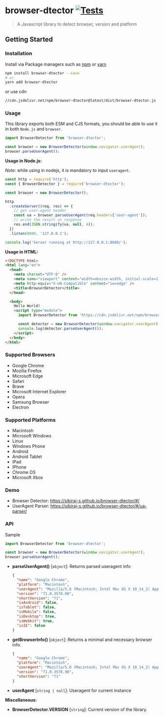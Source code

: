 # browser-dtector [![Tests](https://github.com/sibiraj-s/browser-dtector/workflows/Tests/badge.svg)](https://github.com/sibiraj-s/browser-dtector/actions)

> A Javascript library to detect browser, version and platform

## Getting Started

### Installation

Install via Package managers such as [npm][npm] or [yarn][yarn]

```bash
npm install browser-dtector --save
# or
yarn add browser-dtector
```

or use cdn

```bash
//cdn.jsdelivr.net/npm/browser-dtector@latest/dist/browser-dtector.js
```

### Usage

This library exports both ESM and CJS formats, you should be able to use it in both `Node.js` and `browser`.

```js
import BrowserDetector from 'browser-dtector';

const browser = new BrowserDetector(window.navigator.userAgent);
browser.parseUserAgent();
```

**Usage in Node.js:**

_Note_: while using in nodejs, it is mandatory to input `useragent`.

```js
const http = require('http');
const { BrowserDetector } = require('browser-dtector');

const browser = new BrowserDetector();

http
  .createServer((req, res) => {
    // get user-agent header
    const ua = browser.parseUserAgent(req.headers['user-agent']);
    // write the result as response
    res.end(JSON.stringify(ua, null, 4));
  })
  .listen(8080, '127.0.0.1');

console.log('Server running at http://127.0.0.1:8080/');
```

**Usage in HTML:**

```html
<!DOCTYPE html>
<html lang="en">
  <head>
    <meta charset="UTF-8" />
    <meta name="viewport" content="width=device-width, initial-scale=1.0" />
    <meta http-equiv="X-UA-Compatible" content="ie=edge" />
    <title>BrowserDetector</title>
  </head>

  <body>
    Hello World!
    <script type="module">
      import BrowserDetector from 'https://cdn.jsdelivr.net/npm/browser-dtector/dist/browser-dtector.js';

      const detector = new BrowserDetector(window.navigator.userAgent);
      console.log(detector.parseUserAgent());
    </script>
  </body>
</html>
```

### Supported Browsers

- Google Chrome
- Mozilla Firefox
- Microsoft Edge
- Safari
- Brave
- Microsoft Internet Explorer
- Opera
- Samsung Browser
- Electron

### Supported Platforms

- Macintosh
- Microsoft Windows
- Linux
- Windows Phone
- Android
- Android Tablet
- IPad
- IPhone
- Chrome OS
- Microsoft Xbox

### Demo

- Browser Detector: <https://sibiraj-s.github.io/browser-dtector/#/>
- UserAgent Parser: <https://sibiraj-s.github.io/browser-dtector/#/ua-parser/>

### API

Sample

```js
import BrowserDetector from 'browser-dtector';

const browser = new BrowserDetector(window.navigator.userAgent);
browser.parseUserAgent();
```

- **parseUserAgent()** [`object`]: Returns parsed useragent info

  ```json
  {
    "name": "Google Chrome",
    "platform": "Macintosh",
    "userAgent": "Mozilla/5.0 (Macintosh; Intel Mac OS X 10_14_2) AppleWebKit/537.36 (KHTML, like Gecko) ...",
    "version": "71.0.3578.98",
    "shortVersion": "71",
    "isAndroid": false,
    "isTablet": false,
    "isMobile": false,
    "isDesktop": true,
    "isWebkit": true,
    "isIE": false
  }
  ```

- **getBrowserInfo()** [`object`]: Returns a minimal and necessary browser info.

  ```json
  {
    "name": "Google Chrome",
    "platform": "Macintosh",
    "userAgent": "Mozilla/5.0 (Macintosh; Intel Mac OS X 10_14_2) AppleWebKit/537.36 (KHTML, like Gecko) ...",
    "version": "71.0.3578.98",
    "shortVersion": "71"
  }
  ```

- **userAgent** [`string | null`]: Useragent for current instance

**Miscellaneous:**

- **BrowserDetector.VERSION** [`string`]: Current version of the library.

[npm]: https://www.npmjs.com/
[yarn]: https://yarnpkg.com/lang/en/
[umd]: https://github.com/umdjs/umd
